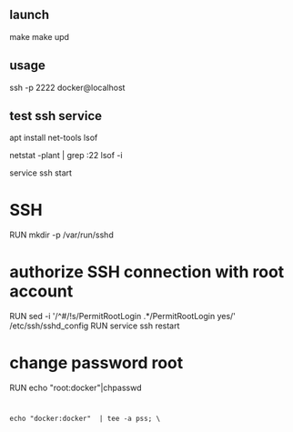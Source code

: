 ## launch

make
make upd

## usage

ssh -p 2222 docker@localhost
## test ssh service

apt install net-tools lsof

netstat -plant | grep :22
lsof -i

service ssh start


# SSH
RUN mkdir -p /var/run/sshd

# authorize SSH connection with root account
RUN sed -i '/^#/!s/PermitRootLogin .*/PermitRootLogin yes/' /etc/ssh/sshd_config
RUN service ssh restart

# change password root
RUN echo "root:docker"|chpasswd

#
    echo "docker:docker"  | tee -a pss; \